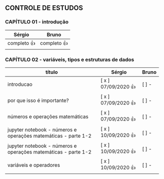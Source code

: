 
## CONTROLE DE ESTUDOS

### CAPÍTULO 01 - introdução


**Sérgio** | **Bruno**
------------ | -------------
completo :+1: | completo :+1:


### CAPÍTULO 02 - variáveis, tipos e estruturas de dados


**título** | **Sérgio** | **Bruno** |
------------ |------------ |------------ |
 introducao                                                     | [ x ] 07/09/2020 :+1: | [  ] -                |
por que isso é importante?                                      | [ x ] 07/09/2020 :+1: | [  ] -                |
números e operações matemáticas                                 | [ x ] 07/09/2020 :+1: | [  ] -                |
jupyter notebook - números e operações matemáticas - parte 1-2  | [ x ] 10/09/2020 :+1: | [  ] -                |
jupyter notebook - números e operações matemáticas - parte 1-2  | [ x ] 10/09/2020 :+1: | [  ] -                |
variáveis e operadores                                          | [ x ] 10/09/2020 :+1: | [  ] -                |
